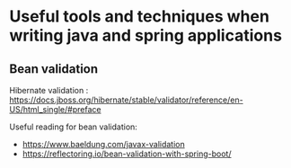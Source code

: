 # Useful tools and techniques when writing java and spring applications

## Bean validation

Hibernate validation : https://docs.jboss.org/hibernate/stable/validator/reference/en-US/html_single/#preface

Useful reading for bean validation: 
  - https://www.baeldung.com/javax-validation
  - https://reflectoring.io/bean-validation-with-spring-boot/


